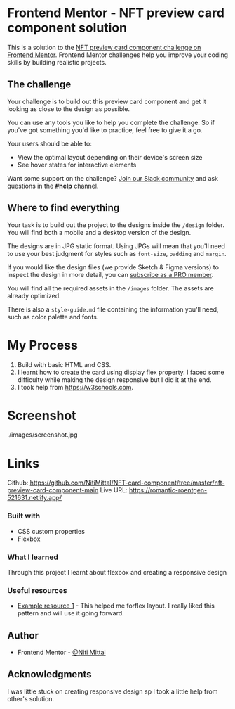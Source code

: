 # Frontend Mentor - NFT preview card component solution

This is a solution to the [NFT preview card component challenge on Frontend Mentor](https://www.frontendmentor.io/challenges/nft-preview-card-component-SbdUL_w0U). Frontend Mentor challenges help you improve your coding skills by building realistic projects.

## The challenge

Your challenge is to build out this preview card component and get it looking as close to the design as possible.

You can use any tools you like to help you complete the challenge. So if you've got something you'd like to practice, feel free to give it a go.

Your users should be able to:

- View the optimal layout depending on their device's screen size
- See hover states for interactive elements

Want some support on the challenge? [Join our Slack community](https://www.frontendmentor.io/slack) and ask questions in the **#help** channel.

## Where to find everything

Your task is to build out the project to the designs inside the `/design` folder. You will find both a mobile and a desktop version of the design.

The designs are in JPG static format. Using JPGs will mean that you'll need to use your best judgment for styles such as `font-size`, `padding` and `margin`.

If you would like the design files (we provide Sketch & Figma versions) to inspect the design in more detail, you can [subscribe as a PRO member](https://www.frontendmentor.io/pro).

You will find all the required assets in the `/images` folder. The assets are already optimized.

There is also a `style-guide.md` file containing the information you'll need, such as color palette and fonts.

# My Process

1. Build with basic HTML and CSS.
2. I learnt how to create the card using display flex property. I faced some difficulty while making the design responsive but I did it at the end.
3. I took help from https://w3schools.com.

# Screenshot

./images/screenshot.jpg

# Links

Github: https://github.com/NitiMittal/NFT-card-component/tree/master/nft-preview-card-component-main
Live URL: https://romantic-roentgen-521631.netlify.app/

### Built with

- CSS custom properties
- Flexbox

### What I learned

Through this project I learnt about flexbox and creating a responsive design

### Useful resources

- [Example resource 1](https://w3schools.com) - This helped me forflex layout. I really liked this pattern and will use it going forward.

## Author

- Frontend Mentor - [@Niti Mittal](https://www.frontendmentor.io/profile/NitiMittal)

## Acknowledgments

I was little stuck on creating responsive design sp I took a little help from other's solution.
